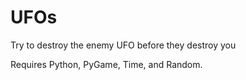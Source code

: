 # UFOs
Try to destroy the enemy UFO before they destroy you

Requires Python, PyGame, Time, and Random.
